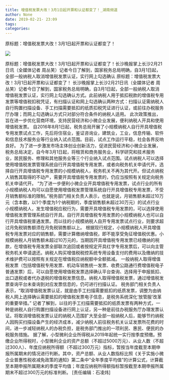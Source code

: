 ```yaml
---
title: 增值税发票大改！3月1日起开票和认证都变了！_湖南频道
author: None
date: 2019-02-21- 23:09
tags: 
categories: 
---
```

原标题：增值税发票大改！3月1日起开票和认证都变了！
<!-- more -->
                
<img align="center" border="0" src="http://p2.ifengimg.com/a/2016/0810/204c433878d5cf9size1_w16_h16.png" />
                
            
原标题：增值税发票大改！3月1日起开票和认证都变了！长沙晚报掌上长沙2月21日讯（全媒体记者 周丛笑）记者今日了解到，国家税务总局明确，自3月1日起，全部一般纳税人取消增值税发票认证，实行网上勾选确认
原标题：增值税发票大改！3月1日起开票和认证都变了！
长沙晚报掌上长沙2月21日讯（全媒体记者 周丛笑）记者今日了解到，国家税务总局明确，自3月1日起，全部一般纳税人取消增值税发票认证，实行网上勾选确认方式。此前纳税人用于抵扣税款的增值税专用发票等增值税扣税凭证，有扫描认证和网上勾选确认两种方式：扫描认证需纳税人自行购置扫描设备、手工扫描需要抵扣的纸质扣税凭证进行认证，或前往办税服务厅办理；而网上勾选确认方式只对部分符合条件的纳税人适用。
此次政策推出，旨在进一步优化营商环境，支持民营经济和小微企业发展，便利纳税人开具和使用增值税发票。
自2016年8月1日起，税务总局开展了小规模纳税人自行开具增值税专用发票试点工作，先后将住宿业，鉴证咨询业，建筑业，工业，信息传输、软件和信息技术服务业等行业纳入试点范围。目前，试点工作运行平稳，社会各界反响良好。
为了进一步激发市场主体创业创新活力，促进民营经济和小微企业发展，税务总局决定，自今年3月1日起，将租赁和商务服务业，科学研究和技术服务业，居民服务、修理和其他服务业等三个行业纳入试点范围。试点纳税人可以选择使用增值税发票管理系统自行开具增值税专用发票，或者向税务机关申请代开。选择自行开具增值税专用发票的小规模纳税人，税务机关不再为其代开。但试点纳税人销售其取得的不动产，需要开具增值税专用发票的，仍应当按照有关规定向税务机关申请代开。
“为了进一步便利小微企业开具增值税专用发票，试点行业的所有小规模纳税人均可以自愿使用增值税发票管理系统自行开具增值税专用发票，不受月销售额标准的限制。”税务部门相关负责人表示，也就是说，月销售额未超过10万元（含本数，以1个季度为1个纳税期的，季度销售额未超过30万元）的试点行业小规模纳税人，发生增值税应税行为，需要开具增值税专用发票的，可以选择使用增值税发票管理系统自行开具。自行开具增值税专用发票的小规模纳税人也可以自行开具增值税普通发票。而以往的小规模纳税人自开专用发票试点行业，则要求超过月免税销售额须在月免税销售额以上。
根据现行规定，小规模纳税人开具增值税专用发票对应的销售额，需要计算缴纳增值税，即不能享受免征增值税优惠。小规模纳税人月销售额未超过10万元的，当期因开具增值税专用发票已经缴纳的税款，在增值税专用发票全部联次追回或者按规定开具红字专用发票后，可以向主管税务机关申请退还。纳税人购买增值税税控系统专用设备支付的费用以及缴纳的技术维护费可以按照有关规定在增值税应纳税额中全额抵减。
一般纳税人取得增值税发票（包括增值税专用发票、机动车销售统一发票、收费公路通行费增值税电子普通发票）后，可以自愿使用增值税发票选择确认平台查询、选择用于申报抵扣、出口退税或者代办退税的增值税发票信息。纳税人取得增值税发票，通过增值税发票查询平台未查询到对应发票信息的，仍可进行扫描认证。
税务部门相关负责人表示，“取消增值税发票认证，就是由手工扫描需要抵扣的纸质发票，调整为由纳税人网上选择确认需要抵扣的增值税发票电子信息，是税务系统深化‘放管服’改革的重要举措。”
记者了解到，以往的手工扫描需要抵扣的纸质发票有两种方式，一种是纳税人自行购置扫描设备进行网上认证，另一种是前往办税服务厅办理发票认证。将取消增值税发票认证的纳税人范围扩大至全部一般纳税人后，能够节约纳税人因购买扫描设备产生的经济成本，减少纳税人前往税务机关认证发票所花费的时间，进一步减轻纳税人的办税负担，是税务部门推出的一项利民、惠民、便民的办税服务措施。
据了解，小型微利企业所得税从2019年起统一实行按季度预缴。预缴企业所得税时，小型微利企业的资产总额（不超过5000万元）、从业人数（不超过300人）、年度应纳税所得额（不超过300万元）指标，暂按当年度截至本期申报所属期末的情况进行判断。其中，资产总额、从业人数指标比照《关于实施小微企业普惠性税收减免政策的通知》第二条中“全年季度平均值”的计算公式，计算截至本期申报所属期末的季度平均值；年度应纳税所得额指标暂按截至本期申报所属期末不超过300万元的标准判断。
[责任编辑：石凌炜]
            

